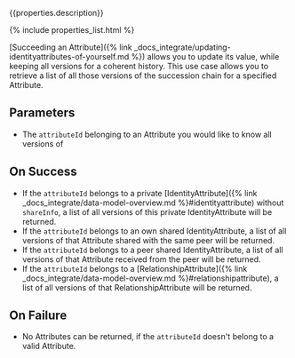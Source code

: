 {{properties.description}}

{% include properties_list.html %}

[Succeeding an Attribute]({% link _docs_integrate/updating-identityattributes-of-yourself.md %}) allows you to update its value, while keeping all versions for a coherent history.
This use case allows you to retrieve a list of all those versions of the succession chain for a specified Attribute.

## Parameters

- The `attributeId` belonging to an Attribute you would like to know all versions of

## On Success

- If the `attributeId` belongs to a private [IdentityAttribute]({% link _docs_integrate/data-model-overview.md %}#identityattribute) without `shareInfo`, a list of all versions of this private IdentityAttribute will be returned.
- If the `attributeId` belongs to an own shared IdentityAttribute, a list of all versions of that Attribute shared with the same peer will be returned.
- If the `attributeId` belongs to a peer shared IdentityAttribute, a list of all versions of that Attribute received from the peer will be returned.
- If the `attributeId` belongs to a [RelationshipAttribute]({% link _docs_integrate/data-model-overview.md %}#relationshipattribute), a list of all versions of that RelationshipAttribute will be returned.

## On Failure

- No Attributes can be returned, if the `attributeId` doesn't belong to a valid Attribute.
